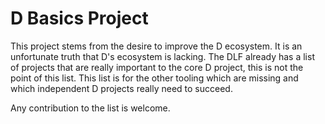 # D Basics Project
This project stems from the desire to improve the D ecosystem. It is an unfortunate truth that D's ecosystem is lacking. The DLF already has a list of projects that are really important to the core D project, this is not the point of this list. This list is for the other tooling which are missing and which independent D projects really need to succeed.

Any contribution to the list is welcome.
